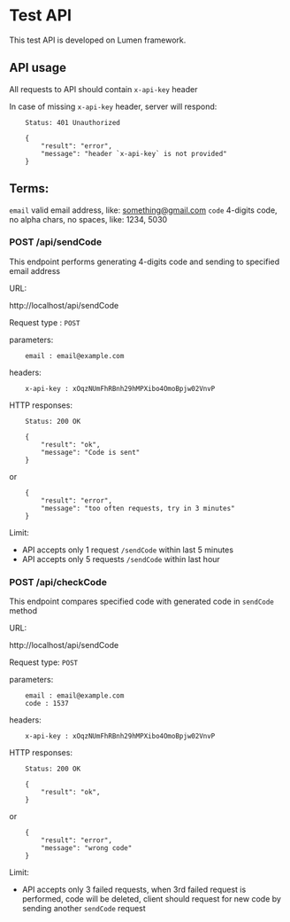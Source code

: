 # Test API

This test API is developed on Lumen framework.

## API usage

All requests to API should contain `x-api-key` header

In case of missing `x-api-key` header, server will respond:

```
    Status: 401 Unauthorized
```

```
    {
        "result": "error",
        "message": "header `x-api-key` is not provided"
    } 
```
## Terms:
`email` valid email address, like: something@gmail.com
`code` 4-digits code, no alpha chars, no spaces, like: 1234, 5030 

### POST /api/sendCode

This endpoint performs generating 4-digits code and sending to specified email address

URL:

http://localhost/api/sendCode

Request type : `POST`

parameters:
```
    email : email@example.com
```   
headers:
```
    x-api-key : xOqzNUmFhRBnh29hMPXibo4OmoBpjw02VnvP
```

HTTP responses:

```
    Status: 200 OK 
```

```
    {
        "result": "ok",
        "message": "Code is sent"
    }
```
or
```
    {
        "result": "error",
        "message": "too often requests, try in 3 minutes"
    }
```

Limit: 
* API accepts only 1 request `/sendCode` within last 5 minutes
* API accepts only 5 requests `/sendCode` within last hour




### POST /api/checkCode

This endpoint compares specified code with generated code in `sendCode` method   

URL:

http://localhost/api/sendCode

Request type: `POST`

parameters:
```
    email : email@example.com
    code : 1537
```

headers:
```
    x-api-key : xOqzNUmFhRBnh29hMPXibo4OmoBpjw02VnvP
```

HTTP responses:

```
    Status: 200 OK 
```

```
    {
        "result": "ok",
    }
```
or
```
    {
        "result": "error",
        "message": "wrong code"
    }
```

Limit:
* API accepts only 3 failed requests, when 3rd failed request is performed,
code will be deleted, client should request for new code by sending another `sendCode` request
